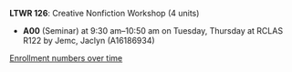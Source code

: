 **LTWR 126**: Creative Nonfiction Workshop (4 units)

- **A00** (Seminar) at 9:30 am–10:50 am on Tuesday, Thursday at RCLAS R122 by Jemc, Jaclyn (A16186934)

[Enrollment numbers over time](./LTWR126.tsv)

